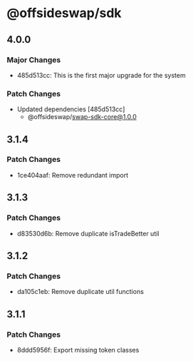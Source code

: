 # @offsideswap/sdk

## 4.0.0

### Major Changes

- 485d513cc: This is the first major upgrade for the system

### Patch Changes

- Updated dependencies [485d513cc]
  - @offsideswap/swap-sdk-core@1.0.0

## 3.1.4

### Patch Changes

- 1ce404aaf: Remove redundant import

## 3.1.3

### Patch Changes

- d83530d6b: Remove duplicate isTradeBetter util

## 3.1.2

### Patch Changes

- da105c1eb: Remove duplicate util functions

## 3.1.1

### Patch Changes

- 8ddd5956f: Export missing token classes
